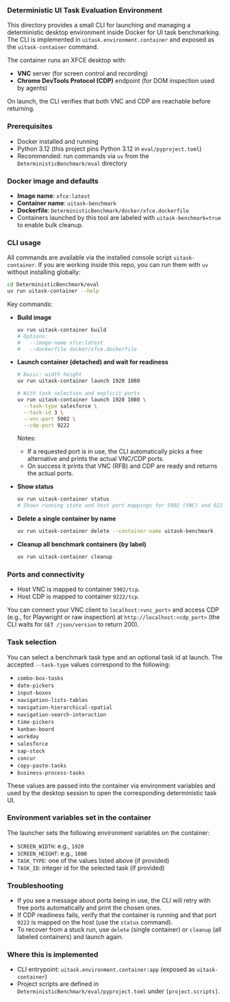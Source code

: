 ### Deterministic UI Task Evaluation Environment

This directory provides a small CLI for launching and managing a deterministic desktop environment inside Docker for UI task benchmarking. The CLI is implemented in `uitask.environment.container` and exposed as the `uitask-container` command.

The container runs an XFCE desktop with:

- **VNC** server (for screen control and recording)
- **Chrome DevTools Protocol (CDP)** endpoint (for DOM inspection used by agents)

On launch, the CLI verifies that both VNC and CDP are reachable before returning.

### Prerequisites

- Docker installed and running
- Python 3.12 (this project pins Python 3.12 in `eval/pyproject.toml`)
- Recommended: run commands via `uv` from the `DeterministicBenchmark/eval` directory

### Docker image and defaults

- **Image name**: `xfce:latest`
- **Container name**: `uitask-benchmark`
- **Dockerfile**: `DeterministicBenchmark/docker/xfce.dockerfile`
- Containers launched by this tool are labeled with `uitask-benchmark=true` to enable bulk cleanup.

### CLI usage

All commands are available via the installed console script `uitask-container`. If you are working inside this repo, you can run them with `uv` without installing globally:

```bash
cd DeterministicBenchmark/eval
uv run uitask-container --help
```

Key commands:

- **Build image**

  ```bash
  uv run uitask-container build
  # Options:
  #   --image-name xfce:latest
  #   --dockerfile docker/xfce.dockerfile
  ```

- **Launch container (detached) and wait for readiness**

  ```bash
  # Basic: width height
  uv run uitask-container launch 1920 1080

  # With task selection and explicit ports
  uv run uitask-container launch 1920 1080 \
    --task-type salesforce \
    --task-id 3 \
    --vnc-port 5902 \
    --cdp-port 9222
  ```

  Notes:

  - If a requested port is in use, the CLI automatically picks a free alternative and prints the actual VNC/CDP ports.
  - On success it prints that VNC (RFB) and CDP are ready and returns the actual ports.

- **Show status**

  ```bash
  uv run uitask-container status
  # Shows running state and host port mappings for 5902 (VNC) and 9222 (CDP)
  ```

- **Delete a single container by name**

  ```bash
  uv run uitask-container delete --container-name uitask-benchmark
  ```

- **Cleanup all benchmark containers (by label)**

  ```bash
  uv run uitask-container cleanup
  ```

### Ports and connectivity

- Host VNC is mapped to container `5902/tcp`.
- Host CDP is mapped to container `9222/tcp`.

You can connect your VNC client to `localhost:<vnc_port>` and access CDP (e.g., for Playwright or raw inspection) at `http://localhost:<cdp_port>` (the CLI waits for `GET /json/version` to return 200).

### Task selection

You can select a benchmark task type and an optional task id at launch. The accepted `--task-type` values correspond to the following:

- `combo-box-tasks`
- `date-pickers`
- `input-boxes`
- `navigation-lists-tables`
- `navigation-hierarchical-spatial`
- `navigation-search-interaction`
- `time-pickers`
- `kanban-board`
- `workday`
- `salesforce`
- `sap-stock`
- `concur`
- `copy-paste-tasks`
- `business-process-tasks`

These values are passed into the container via environment variables and used by the desktop session to open the corresponding deterministic task UI.

### Environment variables set in the container

The launcher sets the following environment variables on the container:

- `SCREEN_WIDTH`: e.g., `1920`
- `SCREEN_HEIGHT`: e.g., `1080`
- `TASK_TYPE`: one of the values listed above (if provided)
- `TASK_ID`: integer id for the selected task (if provided)

### Troubleshooting

- If you see a message about ports being in use, the CLI will retry with free ports automatically and print the chosen ones.
- If CDP readiness fails, verify that the container is running and that port `9222` is mapped on the host (use the `status` command).
- To recover from a stuck run, use `delete` (single container) or `cleanup` (all labeled containers) and launch again.

### Where this is implemented

- CLI entrypoint: `uitask.environment.container:app` (exposed as `uitask-container`)
- Project scripts are defined in `DeterministicBenchmark/eval/pyproject.toml` under `[project.scripts]`.
